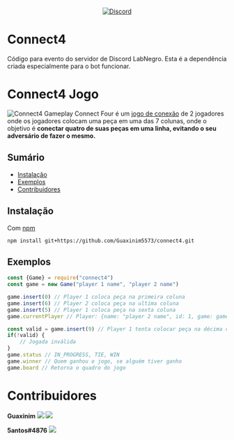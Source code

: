 
<div align="center">
	<br>
	<a href="https://discord.gg/AcmhNjG"><img alt="Discord" src="https://img.shields.io/badge/dynamic/json?color=BLACK&style=social&label=LabNegro&prefix=Online%20&query=presence_count&url=https%3A%2F%2Fdiscord.com%2Fapi%2Fguilds%2F425864977996578816%2Fembed.json"></a>
</div>

# Connect4
Código para evento do servidor de Discord LabNegro.
Esta é a dependência criada especialmente para o bot funcionar.

# Connect4 Jogo
![Connect4 Gameplay](https://upload.wikimedia.org/wikipedia/commons/a/ad/Connect_Four.gif)
Connect Four é um [jogo de conexão](https://pt.qwe.wiki/wiki/Connection_game) de 2 jogadores onde os jogadores colocam uma peça em uma das 7 colunas, onde o objetivo é **conectar quatro de suas peças em uma linha, evitando o seu adversário de fazer o mesmo.**

## Sumário

- [Instalação](#Instalação)
- [Exemplos](#Exemplos)
 - [Contribuidores](#Contribuidores)

## Instalação
Com [npm](https://npmjs.org/)
```
npm install git+https://github.com/Guaxinim5573/connect4.git
```

## Exemplos

```js
const {Game} = require("connect4")
const game = new Game("player 1 name", "player 2 name")

game.insert(0) // Player 1 coloca peça na primeira coluna
game.insert(6) // Player 2 coloca peça na ultima coluna
game.insert(5) // Player 1 coloca peça na sexta coluna
game.currentPlayer // Player: {name: "player 2 name", id: 1, game: game}

const valid = game.insert(9) // Player 1 tenta colocar peça na décima coluna
if(!valid) {
	// Jogada inválida
}
game.status // IN_PROGRESS, TIE, WIN
game.winner // Quem ganhou o jogo, se alguém tiver ganho
game.board // Retorna o quadro do jogo
```

# Contribuidores
**Guaxinim**
<img src="https://img.shields.io/static/v1?label=&message=Guaxinim%232753&logo=discord&style=flat&color=blue&logoColor=white">
<a target="_blank" href="https://github.com/Guaxinim5573"><img src="https://img.shields.io/static/v1?label=Follow&message=Guaxinim5573&logo=github&style=social"></a>

**5antos#4876**
<img src="https://img.shields.io/static/v1?label=&message=5antos%234876&logo=discord&style=flat&color=blue&logoColor=white">